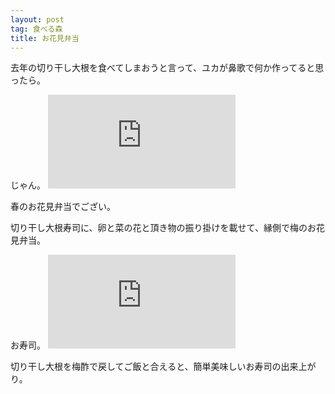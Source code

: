 ```yaml
---
layout: post
tag: 食べる森
title: お花見弁当
---
```

去年の切り干し大根を食べてしまおうと言って、ユカが鼻歌で何か作ってると思ったら。

じゃん。
![](https://kobapan.com/p/i.php?/galleries/edible-forest-garden/IMG_20200318_120938-sm.jpg)

春のお花見弁当でござい。

切り干し大根寿司に、卵と菜の花と頂き物の振り掛けを載せて、縁側で梅のお花見弁当。

お寿司。
![](https://kobapan.com/p/i.php?/galleries/edible-forest-garden/IMG_20200318_121004-sm.jpg)

切り干し大根を梅酢で戻してご飯と合えると、簡単美味しいお寿司の出来上がり。
